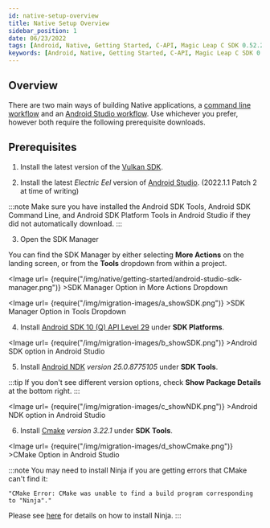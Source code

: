 ```yaml
---
id: native-setup-overview
title: Native Setup Overview
sidebar_position: 1
date: 06/23/2022
tags: [Android, Native, Getting Started, C-API, Magic Leap C SDK 0.52.2, Android Studio, Command Line]
keywords: [Android, Native, Getting Started, C-API, Magic Leap C SDK 0.52.2, Android Studio, Command Line]
---
```



## Overview

There are two main ways of building Native applications, a [command line workflow](/docs/guides/native/getting-started/command-line-workflow.md) and an [Android Studio workflow](/docs/guides/native/getting-started/android-studio-workflow.md). Use whichever you prefer, however both require the following prerequisite downloads.

## Prerequisites

1. Install the latest version of the [Vulkan SDK](https://www.lunarg.com/vulkan-sdk/).

2. Install the latest *Electric Eel* version of [Android Studio](https://developer.android.com/studio/archive). (2022.1.1 Patch 2 at time of writing)

:::note
Make sure you have installed the Android SDK Tools, Android SDK Command Line, and Android SDK Platform Tools in Android Studio if they did not automatically download.
:::

3. Open the SDK Manager

You can find the SDK Manager by either selecting **More Actions** on the landing screen, or from the **Tools** dropdown from within a project.

<Image url= {require("/img/native/getting-started/android-studio-sdk-manager.png")} >SDK Manager Option in More Actions Dropdown</Image>

<Image url= {require("/img/migration-images/a_showSDK.png")} >SDK Manager Option in Tools Dropdown</Image>

4. Install [Android SDK 10 (Q) API Level 29](https://developer.android.com/about/versions/10/setup-sdk) under **SDK Platforms**.

<Image url= {require("/img/migration-images/b_showSDK.png")} >Android SDK option in Android Studio</Image>

5. Install [Android NDK](https://developer.android.com/ndk) *version 25.0.8775105* under **SDK Tools**.

:::tip
If you don't see different version options, check **Show Package Details** at the bottom right.
:::

<Image url= {require("/img/migration-images/c_showNDK.png")} >Android NDK option in Android Studio</Image>

6. Install [Cmake](https://cmake.org/) *version 3.22.1* under **SDK Tools**.

<Image url= {require("/img/migration-images/d_showCmake.png")} >CMake Option in Android Studio</Image>

:::note
You may need to install Ninja if you are getting errors that CMake can't find it:

```shell
"CMake Error: CMake was unable to find a build program corresponding to "Ninja"."
```

Please see [here](https://ninja-build.org) for details on how to install Ninja.
:::
